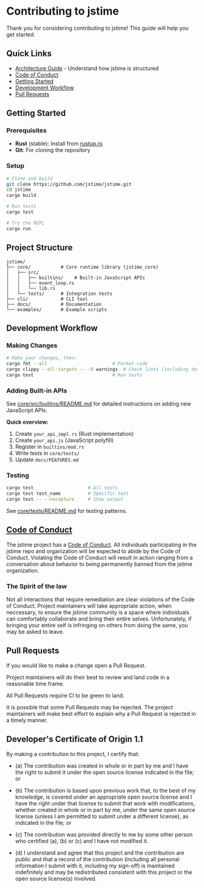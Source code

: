 # Contributing to jstime

Thank you for considering contributing to jstime! This guide will help you get started.

## Quick Links

* [Architecture Guide](./ARCHITECTURE.md) - Understand how jstime is structured
* [Code of Conduct](#code-of-conduct)
* [Getting Started](#getting-started)
* [Development Workflow](#development-workflow)
* [Pull Requests](#pull-requests)

## Getting Started

### Prerequisites

- **Rust** (stable): Install from [rustup.rs](https://rustup.rs/)
- **Git**: For cloning the repository

### Setup

```bash
# Clone and build
git clone https://github.com/jstime/jstime.git
cd jstime
cargo build

# Run tests
cargo test

# Try the REPL
cargo run
```

## Project Structure

```
jstime/
├── core/           # Core runtime library (jstime_core)
│   ├── src/
│   │   ├── builtins/    # Built-in JavaScript APIs
│   │   ├── event_loop.rs
│   │   └── lib.rs
│   └── tests/      # Integration tests
├── cli/            # CLI tool
├── docs/           # Documentation
└── examples/       # Example scripts
```

## Development Workflow

### Making Changes

```bash
# Make your changes, then:
cargo fmt --all                        # Format code
cargo clippy --all-targets -- -D warnings  # Check lints (including tests)
cargo test                             # Run tests
```

### Adding Built-in APIs

See [core/src/builtins/README.md](./core/src/builtins/README.md) for detailed instructions on adding new JavaScript APIs.

**Quick overview:**
1. Create `your_api_impl.rs` (Rust implementation)
2. Create `your_api.js` (JavaScript polyfill)
3. Register in `builtins/mod.rs`
4. Write tests in `core/tests/`
5. Update `docs/FEATURES.md`

### Testing

```bash
cargo test                    # All tests
cargo test test_name          # Specific test
cargo test -- --nocapture     # Show output
```

See [core/tests/README.md](./core/tests/README.md) for testing patterns.

## [Code of Conduct](./CODE_OF_CONDUCT.md)

The jstime project has a [Code of Conduct](./CODE_OF_CONDUCT.md). All
individuals participating in the jstime repo and organization will be
expected to abide by the Code of Conduct. Violating the Code of Conduct
will result in action ranging from a conversation about behavior to
being permanently banned from the jstime organization.

### The Spirit of the law

Not all interactions that require remediation are clear violations
of the Code of Conduct. Project maintainers will take appropriate
action, when neccessary, to ensure the jstime community is a space
where individuals can comfortably collaborate and bring their
entire selves. Unfortunately, if bringing your entire self is
infringing on others from doing the same, you may be asked to leave.

## Pull Requests

If you would like to make a change open a Pull Request.

Project maintainers will do their best to review and land code
in a reasonable time frame.

All Pull Requests require CI to be green to land.

It is possible that some Pull Requests may be rejected. The project
maintainers will make best effort to explain why a Pull Request is
rejected in a timely manner.

## Developer's Certificate of Origin 1.1

By making a contribution to this project, I certify that:

* (a) The contribution was created in whole or in part by me and I
  have the right to submit it under the open source license
  indicated in the file; or

* (b) The contribution is based upon previous work that, to the best
  of my knowledge, is covered under an appropriate open source
  license and I have the right under that license to submit that
  work with modifications, whether created in whole or in part
  by me, under the same open source license (unless I am
  permitted to submit under a different license), as indicated
  in the file; or

* (c) The contribution was provided directly to me by some other
  person who certified (a), (b) or (c) and I have not modified
  it.

* (d) I understand and agree that this project and the contribution
  are public and that a record of the contribution (including all
  personal information I submit with it, including my sign-off) is
  maintained indefinitely and may be redistributed consistent with
  this project or the open source license(s) involved.
  
